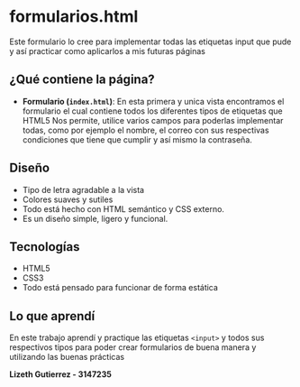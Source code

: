 # formularios.html
Este formulario lo cree para implementar todas las etiquetas input que pude y así practicar como aplicarlos a mis futuras páginas

## ¿Qué contiene la página?

- **Formulario (`index.html`)**: En esta primera y unica vista encontramos el formulario el cual contiene todos los diferentes tipos de etiquetas que HTML5 Nos permite, utilice varios campos para poderlas implementar todas, como por ejemplo el nombre, el correo con sus respectivas condiciones que tiene que cumplir y así mismo la contraseña.
##  Diseño

- Tipo de letra agradable a la vista
- Colores suaves y sutiles
- Todo está hecho con HTML semántico y CSS externo.
- Es un diseño simple, ligero y funcional.

##  Tecnologías

- HTML5
- CSS3
- Todo está pensado para funcionar de forma estática

## Lo que aprendí

En este trabajo aprendí y practique las etiquetas `<input>`  y todos sus respectivos tipos para poder crear formularios de buena manera y utilizando las buenas prácticas 

**Lizeth Gutierrez - 3147235** 